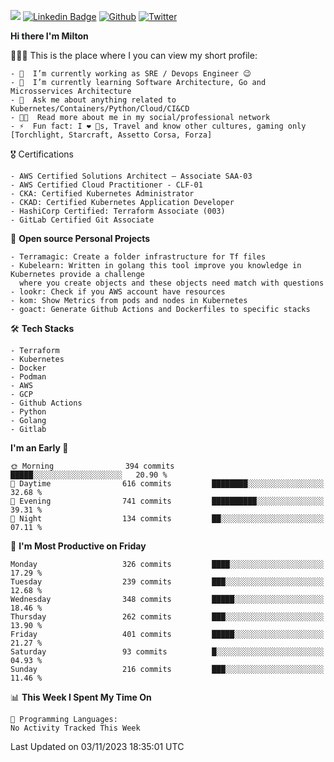 ![](https://komarev.com/ghpvc/?username=miltlima&color=blueviolet) [![Linkedin Badge](https://img.shields.io/badge/-LinkedIn-blue?style=flat-square&logo=Linkedin&logoColor=white&link=https://www.linkedin.com/in/miltonlimaj/)](https://www.linkedin.com/in/miltonlimaj/) [![Github](https://img.shields.io/github/followers/miltlima?style=social)](https://github.com/miltlima?tab=followers) [![Twitter](https://img.shields.io/twitter/follow/milt_lima?style=social)](https://twitter.com/milt_lima)
 


     
**Hi there I'm Milton**

👨🏽‍💻 This is the place where I you can view my short profile:
```text
- 🔭  I’m currently working as SRE / Devops Engineer 😉
- 🌱  I’m currently learning Software Architecture, Go and Microsservices Architecture
- 💬  Ask me about anything related to Kubernetes/Containers/Python/Cloud/CI&CD
- 👨‍💻  Read more about me in my social/professional network
- ⚡  Fun fact: I ❤️ 🐶s, Travel and know other cultures, gaming only [Torchlight, Starcraft, Assetto Corsa, Forza]
```
🎖 Certifications
```text
- AWS Certified Solutions Architect – Associate SAA-03
- AWS Certified Cloud Practitioner - CLF-01
- CKA: Certified Kubernetes Administrator
- CKAD: Certified Kubernetes Application Developer
- HashiCorp Certified: Terraform Associate (003)
- GitLab Certified Git Associate
```
📐 **Open source Personal Projects**

```text
- Terramagic: Create a folder infrastructure for Tf files
- Kubelearn: Written in golang this tool improve you knowledge in Kubernetes provide a challenge
  where you create objects and these objects need match with questions
- lookr: Check if you AWS account have resources
- kom: Show Metrics from pods and nodes in Kubernetes
- goact: Generate Github Actions and Dockerfiles to specific stacks
```
🛠 **Tech Stacks**

```text
- Terraform
- Kubernetes
- Docker
- Podman
- AWS
- GCP
- Github Actions
- Python
- Golang
- Gitlab
```         

<!--START_SECTION:waka-->
**I'm an Early 🐤** 

```text
🌞 Morning                394 commits         █████░░░░░░░░░░░░░░░░░░░░   20.90 % 
🌆 Daytime                616 commits         ████████░░░░░░░░░░░░░░░░░   32.68 % 
🌃 Evening                741 commits         ██████████░░░░░░░░░░░░░░░   39.31 % 
🌙 Night                  134 commits         ██░░░░░░░░░░░░░░░░░░░░░░░   07.11 % 
```
📅 **I'm Most Productive on Friday** 

```text
Monday                   326 commits         ████░░░░░░░░░░░░░░░░░░░░░   17.29 % 
Tuesday                  239 commits         ███░░░░░░░░░░░░░░░░░░░░░░   12.68 % 
Wednesday                348 commits         █████░░░░░░░░░░░░░░░░░░░░   18.46 % 
Thursday                 262 commits         ███░░░░░░░░░░░░░░░░░░░░░░   13.90 % 
Friday                   401 commits         █████░░░░░░░░░░░░░░░░░░░░   21.27 % 
Saturday                 93 commits          █░░░░░░░░░░░░░░░░░░░░░░░░   04.93 % 
Sunday                   216 commits         ███░░░░░░░░░░░░░░░░░░░░░░   11.46 % 
```


📊 **This Week I Spent My Time On** 

```text
💬 Programming Languages: 
No Activity Tracked This Week
```


 Last Updated on 03/11/2023 18:35:01 UTC
<!--END_SECTION:waka-->
